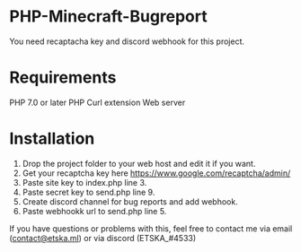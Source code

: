 # PHP-Minecraft-Bugreport
 
You need recaptacha key and discord webhook for this project.

# Requirements
PHP 7.0 or later
PHP Curl extension
Web server

# Installation

1. Drop the project folder to your web host and edit it if you want.
2. Get your recaptcha key here https://www.google.com/recaptcha/admin/
3. Paste site key to index.php line 3.
4. Paste secret key to send.php line 9.
5. Create discord channel for bug reports and add webhook.
6. Paste webhookk url to send.php line 5.

If you have questions or problems with this, feel free to contact me via email (contact@etska.ml) or via discord (ETSKA_#4533)
